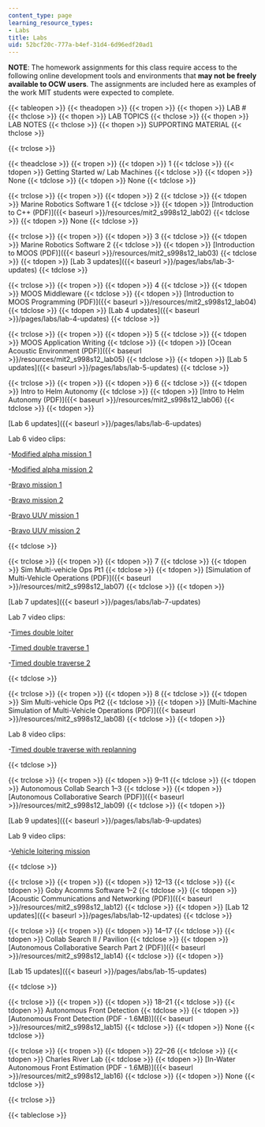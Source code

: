 ```yaml
---
content_type: page
learning_resource_types:
- Labs
title: Labs
uid: 52bcf20c-777a-b4ef-31d4-6d96edf20ad1
---
```


**NOTE**: The homework assignments for this class require access to the following online development tools and environments that **may not be freely available to OCW users**. The assignments are included here as examples of the work MIT students were expected to complete.

{{< tableopen >}}
{{< theadopen >}}
{{< tropen >}}
{{< thopen >}}
LAB #
{{< thclose >}}
{{< thopen >}}
LAB TOPICS
{{< thclose >}}
{{< thopen >}}
LAB NOTES
{{< thclose >}}
{{< thopen >}}
SUPPORTING MATERIAL
{{< thclose >}}

{{< trclose >}}

{{< theadclose >}}
{{< tropen >}}
{{< tdopen >}}
1
{{< tdclose >}}
{{< tdopen >}}
Getting Started w/ Lab Machines
{{< tdclose >}}
{{< tdopen >}}
None
{{< tdclose >}}
{{< tdopen >}}
None
{{< tdclose >}}

{{< trclose >}}
{{< tropen >}}
{{< tdopen >}}
2
{{< tdclose >}}
{{< tdopen >}}
Marine Robotics Software 1
{{< tdclose >}}
{{< tdopen >}}
[Introduction to C++ (PDF)]({{< baseurl >}}/resources/mit2_s998s12_lab02)
{{< tdclose >}}
{{< tdopen >}}
None
{{< tdclose >}}

{{< trclose >}}
{{< tropen >}}
{{< tdopen >}}
3
{{< tdclose >}}
{{< tdopen >}}
Marine Robotics Software 2
{{< tdclose >}}
{{< tdopen >}}
[Introduction to MOOS (PDF)]({{< baseurl >}}/resources/mit2_s998s12_lab03)
{{< tdclose >}}
{{< tdopen >}}
[Lab 3 updates]({{< baseurl >}}/pages/labs/lab-3-updates)
{{< tdclose >}}

{{< trclose >}}
{{< tropen >}}
{{< tdopen >}}
4
{{< tdclose >}}
{{< tdopen >}}
MOOS Middleware
{{< tdclose >}}
{{< tdopen >}}
[Introduction to MOOS Programming (PDF)]({{< baseurl >}}/resources/mit2_s998s12_lab04)
{{< tdclose >}}
{{< tdopen >}}
[Lab 4 updates]({{< baseurl >}}/pages/labs/lab-4-updates)
{{< tdclose >}}

{{< trclose >}}
{{< tropen >}}
{{< tdopen >}}
5
{{< tdclose >}}
{{< tdopen >}}
MOOS Application Writing
{{< tdclose >}}
{{< tdopen >}}
[Ocean Acoustic Environment (PDF)]({{< baseurl >}}/resources/mit2_s998s12_lab05)
{{< tdclose >}}
{{< tdopen >}}
[Lab 5 updates]({{< baseurl >}}/pages/labs/lab-5-updates)
{{< tdclose >}}

{{< trclose >}}
{{< tropen >}}
{{< tdopen >}}
6
{{< tdclose >}}
{{< tdopen >}}
Intro to Helm Autonomy
{{< tdclose >}}
{{< tdopen >}}
[Intro to Helm Autonomy (PDF)]({{< baseurl >}}/resources/mit2_s998s12_lab06)
{{< tdclose >}}
{{< tdopen >}}


[Lab 6 updates]({{< baseurl >}}/pages/labs/lab-6-updates)

Lab 6 video clips:

\-[Modified alpha mission 1](http://youtu.be/l1YUycDw3TY)

\-[Modified alpha mission 2](http://youtu.be/NGyC9cofIkk)

\-[Bravo mission 1](http://youtu.be/r1DTz7cSY7M)

\-[Bravo mission 2](http://youtu.be/JIi-dpHoib8)

\-[Bravo UUV mission 1](http://youtu.be/cMVXUSs-7n0)

\-[Bravo UUV mission 2](http://youtu.be/DSocUycqqu4)


{{< tdclose >}}

{{< trclose >}}
{{< tropen >}}
{{< tdopen >}}
7
{{< tdclose >}}
{{< tdopen >}}
Sim Multi-vehicle Ops Pt1
{{< tdclose >}}
{{< tdopen >}}
[Simulation of Multi-Vehicle Operations (PDF)]({{< baseurl >}}/resources/mit2_s998s12_lab07)
{{< tdclose >}}
{{< tdopen >}}


[Lab 7 updates]({{< baseurl >}}/pages/labs/lab-7-updates)

Lab 7 video clips:

\-[Times double loiter](http://youtu.be/MqAdlxnLiE8)

\-[Timed double traverse 1](http://youtu.be/otZ0UyldyyI)

\-[Timed double traverse 2](http://youtu.be/rC_vPFzOsSs)


{{< tdclose >}}

{{< trclose >}}
{{< tropen >}}
{{< tdopen >}}
8
{{< tdclose >}}
{{< tdopen >}}
Sim Multi-vehicle Ops Pt2
{{< tdclose >}}
{{< tdopen >}}
[Multi-Machine Simulation of Multi-Vehicle Operations (PDF)]({{< baseurl >}}/resources/mit2_s998s12_lab08)
{{< tdclose >}}
{{< tdopen >}}


Lab 8 video clips:

\-[Timed double traverse with replanning](http://youtu.be/jHepobS7zoA)


{{< tdclose >}}

{{< trclose >}}
{{< tropen >}}
{{< tdopen >}}
9–11
{{< tdclose >}}
{{< tdopen >}}
Autonomous Collab Search 1–3
{{< tdclose >}}
{{< tdopen >}}
[Autonomous Collaborative Search (PDF)]({{< baseurl >}}/resources/mit2_s998s12_lab09)
{{< tdclose >}}
{{< tdopen >}}


[Lab 9 updates]({{< baseurl >}}/pages/labs/lab-9-updates)

Lab 9 video clips:

\-[Vehicle loitering mission](http://youtu.be/fTPugowyBg0)


{{< tdclose >}}

{{< trclose >}}
{{< tropen >}}
{{< tdopen >}}
12–13
{{< tdclose >}}
{{< tdopen >}}
Goby Acomms Software 1–2
{{< tdclose >}}
{{< tdopen >}}
[Acoustic Communications and Networking (PDF)]({{< baseurl >}}/resources/mit2_s998s12_lab12)
{{< tdclose >}}
{{< tdopen >}}
[Lab 12 updates]({{< baseurl >}}/pages/labs/lab-12-updates)
{{< tdclose >}}

{{< trclose >}}
{{< tropen >}}
{{< tdopen >}}
14–17
{{< tdclose >}}
{{< tdopen >}}
Collab Search II / Pavilion
{{< tdclose >}}
{{< tdopen >}}
[Autonomous Collaborative Search Part 2 (PDF)]({{< baseurl >}}/resources/mit2_s998s12_lab14)
{{< tdclose >}}
{{< tdopen >}}


[Lab 15 updates]({{< baseurl >}}/pages/labs/lab-15-updates)


{{< tdclose >}}

{{< trclose >}}
{{< tropen >}}
{{< tdopen >}}
18–21
{{< tdclose >}}
{{< tdopen >}}
Autonomous Front Detection
{{< tdclose >}}
{{< tdopen >}}
[Autonomous Front Detection (PDF - 1.6MB)]({{< baseurl >}}/resources/mit2_s998s12_lab15)
{{< tdclose >}}
{{< tdopen >}}
None
{{< tdclose >}}

{{< trclose >}}
{{< tropen >}}
{{< tdopen >}}
22–26
{{< tdclose >}}
{{< tdopen >}}
Charles River Lab
{{< tdclose >}}
{{< tdopen >}}
[In-Water Autonomous Front Estimation (PDF - 1.6MB)]({{< baseurl >}}/resources/mit2_s998s12_lab16)
{{< tdclose >}}
{{< tdopen >}}
None
{{< tdclose >}}

{{< trclose >}}

{{< tableclose >}}